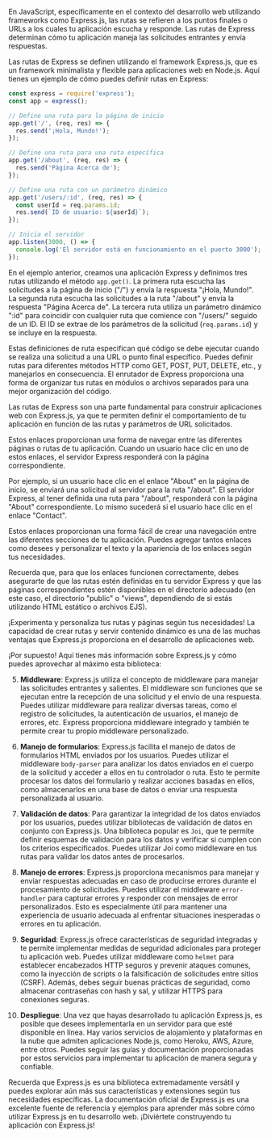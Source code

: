 En JavaScript, específicamente en el contexto del desarrollo web utilizando frameworks como Express.js, las rutas se refieren a los puntos finales o URLs a los cuales tu aplicación escucha y responde. Las rutas de Express determinan cómo tu aplicación maneja las solicitudes entrantes y envía respuestas.

Las rutas de Express se definen utilizando el framework Express.js, que es un framework minimalista y flexible para aplicaciones web en Node.js. Aquí tienes un ejemplo de cómo puedes definir rutas en Express:

```javascript
const express = require('express');
const app = express();

// Define una ruta para la página de inicio
app.get('/', (req, res) => {
  res.send('¡Hola, Mundo!');
});

// Define una ruta para una ruta específica
app.get('/about', (req, res) => {
  res.send('Página Acerca de');
});

// Define una ruta con un parámetro dinámico
app.get('/users/:id', (req, res) => {
  const userId = req.params.id;
  res.send(`ID de usuario: ${userId}`);
});

// Inicia el servidor
app.listen(3000, () => {
  console.log('El servidor está en funcionamiento en el puerto 3000');
});
```

En el ejemplo anterior, creamos una aplicación Express y definimos tres rutas utilizando el método `app.get()`. La primera ruta escucha las solicitudes a la página de inicio ("/") y envía la respuesta "¡Hola, Mundo!". La segunda ruta escucha las solicitudes a la ruta "/about" y envía la respuesta "Página Acerca de". La tercera ruta utiliza un parámetro dinámico ":id" para coincidir con cualquier ruta que comience con "/users/" seguido de un ID. El ID se extrae de los parámetros de la solicitud (`req.params.id`) y se incluye en la respuesta.

Estas definiciones de ruta especifican qué código se debe ejecutar cuando se realiza una solicitud a una URL o punto final específico. Puedes definir rutas para diferentes métodos HTTP como GET, POST, PUT, DELETE, etc., y manejarlos en consecuencia. El enrutador de Express proporciona una forma de organizar tus rutas en módulos o archivos separados para una mejor organización del código.

Las rutas de Express son una parte fundamental para construir aplicaciones web con Express.js, ya que te permiten definir el comportamiento de tu aplicación en función de las rutas y parámetros de URL solicitados.

Estos enlaces proporcionan una forma de navegar entre las diferentes páginas o rutas de tu aplicación. Cuando un usuario hace clic en uno de estos enlaces, el servidor Express responderá con la página correspondiente.

Por ejemplo, si un usuario hace clic en el enlace "About" en la página de inicio, se enviará una solicitud al servidor para la ruta "/about". El servidor Express, al tener definida una ruta para "/about", responderá con la página "About" correspondiente. Lo mismo sucederá si el usuario hace clic en el enlace "Contact".

Estos enlaces proporcionan una forma fácil de crear una navegación entre las diferentes secciones de tu aplicación. Puedes agregar tantos enlaces como desees y personalizar el texto y la apariencia de los enlaces según tus necesidades.

Recuerda que, para que los enlaces funcionen correctamente, debes asegurarte de que las rutas estén definidas en tu servidor Express y que las páginas correspondientes estén disponibles en el directorio adecuado (en este caso, el directorio "public" o "views", dependiendo de si estás utilizando HTML estático o archivos EJS).

¡Experimenta y personaliza tus rutas y páginas según tus necesidades! La capacidad de crear rutas y servir contenido dinámico es una de las muchas ventajas que Express.js proporciona en el desarrollo de aplicaciones web.

¡Por supuesto! Aquí tienes más información sobre Express.js y cómo puedes aprovechar al máximo esta biblioteca:

5. **Middleware**: Express.js utiliza el concepto de middleware para manejar las solicitudes entrantes y salientes. El middleware son funciones que se ejecutan entre la recepción de una solicitud y el envío de una respuesta. Puedes utilizar middleware para realizar diversas tareas, como el registro de solicitudes, la autenticación de usuarios, el manejo de errores, etc. Express proporciona middleware integrado y también te permite crear tu propio middleware personalizado.

6. **Manejo de formularios**: Express.js facilita el manejo de datos de formularios HTML enviados por los usuarios. Puedes utilizar el middleware `body-parser` para analizar los datos enviados en el cuerpo de la solicitud y acceder a ellos en tu controlador o ruta. Esto te permite procesar los datos del formulario y realizar acciones basadas en ellos, como almacenarlos en una base de datos o enviar una respuesta personalizada al usuario.

7. **Validación de datos**: Para garantizar la integridad de los datos enviados por los usuarios, puedes utilizar bibliotecas de validación de datos en conjunto con Express.js. Una biblioteca popular es `Joi`, que te permite definir esquemas de validación para los datos y verificar si cumplen con los criterios especificados. Puedes utilizar Joi como middleware en tus rutas para validar los datos antes de procesarlos.

8. **Manejo de errores**: Express.js proporciona mecanismos para manejar y enviar respuestas adecuadas en caso de producirse errores durante el procesamiento de solicitudes. Puedes utilizar el middleware `error-handler` para capturar errores y responder con mensajes de error personalizados. Esto es especialmente útil para mantener una experiencia de usuario adecuada al enfrentar situaciones inesperadas o errores en tu aplicación.

9. **Seguridad**: Express.js ofrece características de seguridad integradas y te permite implementar medidas de seguridad adicionales para proteger tu aplicación web. Puedes utilizar middleware como `helmet` para establecer encabezados HTTP seguros y prevenir ataques comunes, como la inyección de scripts o la falsificación de solicitudes entre sitios (CSRF). Además, debes seguir buenas prácticas de seguridad, como almacenar contraseñas con hash y sal, y utilizar HTTPS para conexiones seguras.

10. **Despliegue**: Una vez que hayas desarrollado tu aplicación Express.js, es posible que desees implementarla en un servidor para que esté disponible en línea. Hay varios servicios de alojamiento y plataformas en la nube que admiten aplicaciones Node.js, como Heroku, AWS, Azure, entre otros. Puedes seguir las guías y documentación proporcionadas por estos servicios para implementar tu aplicación de manera segura y confiable.

Recuerda que Express.js es una biblioteca extremadamente versátil y puedes explorar aún más sus características y extensiones según tus necesidades específicas. La documentación oficial de Express.js es una excelente fuente de referencia y ejemplos para aprender más sobre cómo utilizar Express.js en tu desarrollo web. ¡Diviértete construyendo tu aplicación con Express.js!


